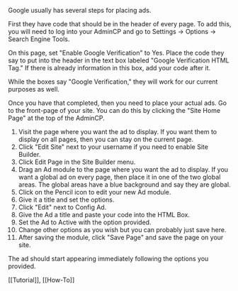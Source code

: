 Google usually has several steps for placing ads.  
  
First they have code that should be in the header of every page. To add this, you will need to log into your AdminCP and go to Settings → Options → Search Engine Tools.  
  
On this page, set "Enable Google Verification" to Yes. Place the code they say to put into the header in the text box labeled "Google Verification HTML Tag." If there is already information in this box, add your code after it.  
  
While the boxes say "Google Verification," they will work for our current purposes as well.  
  
Once you have that completed, then you need to place your actual ads. Go to the front-page of your site. You can do this by clicking the "Site Home Page" at the top of the AdminCP.  
  
1. Visit the page where you want the ad to display. If you want them to display on all pages, then you can stay on the current page.  
2. Click "Edit Site" next to your username if you need to enable Site Builder.  
3. Click Edit Page in the Site Builder menu.  
4. Drag an Ad module to the page where you want the ad to display. If you want a global ad on every page, then place it in one of the two global areas. The global areas have a blue background and say they are global.  
5. Click on the Pencil icon to edit your new Ad module.  
6. Give it a title and set the options.  
7. Click "Edit" next to Config Ad.  
8. Give the Ad a title and paste your code into the HTML Box.  
9. Set the Ad to Active with the option provided.  
10. Change other options as you wish but you can probably just save here.  
11. After saving the module, click "Save Page" and save the page on your site.  
  
The ad should start appearing immediately following the options you provided.

[[Tutorial]], [[How-To]]
